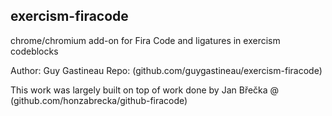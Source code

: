 ## exercism-firacode

chrome/chromium add-on for Fira Code and ligatures in exercism codeblocks

Author: Guy Gastineau
Repo: (github.com/guygastineau/exercism-firacode)

This work was largely built on top of work done by Jan Břečka @ (github.com/honzabrecka/github-firacode)


